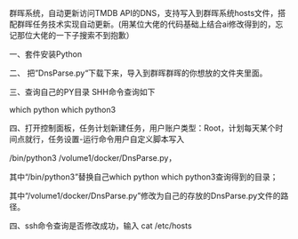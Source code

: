 群晖系统，自动更新访问TMDB API的DNS，支持写入到群晖系统hosts文件，搭配群晖任务技术实现自动更新。(用某位大佬的代码基础上结合ai修改得到的，忘记那位大佬的一下子搜索不到抱歉）

一、套件安装Python

二、 把”DnsParse.py“下载下来，导入到群晖群晖的你想放的文件夹里面。

三、查询自己的PY目录
SHH命令查询如下

which python
which python3

四、打开控制面板，任务计划新建任务，用户账户类型：Root，计划每天某个时间点就行，任务设置-运行命令用户自定义脚本写入

/bin/python3 /volume1/docker/DnsParse.py，

其中“/bin/python3”替换自己which python which python3查询得到的目录；

其中“/volume1/docker/DnsParse.py”修改为自己的存放的DnsParse.py文件的路径。

四、ssh命令查询是否修改成功，输入
cat /etc/hosts
